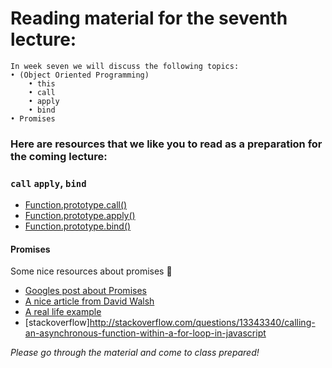 # Reading material for the seventh lecture:

```
In week seven we will discuss the following topics:
• (Object Oriented Programming)
    • this
    • call
    • apply
    • bind
• Promises
```

### Here are resources that we like you to read as a preparation for the coming lecture:

### `call` `apply`, `bind`
- [Function.prototype.call()](https://developer.mozilla.org/en-US/docs/Web/JavaScript/Reference/Global_Objects/Function/call)
- [Function.prototype.apply()](https://developer.mozilla.org/en-US/docs/Web/JavaScript/Reference/Global_Objects/Function/apply)
- [Function.prototype.bind()](https://developer.mozilla.org/en-US/docs/Web/JavaScript/Reference/Global_Objects/Function/bind)

#### Promises
Some nice resources about promises :ring:
- [Googles post about Promises](https://developers.google.com/web/fundamentals/getting-started/primers/promises)
- [A nice article from David Walsh](https://davidwalsh.name/promises)
- [A real life example](https://github.com/mdn/js-examples/blob/master/promises-test/index.html)
- [stackoverflow]http://stackoverflow.com/questions/13343340/calling-an-asynchronous-function-within-a-for-loop-in-javascript

_Please go through the material and come to class prepared!_

